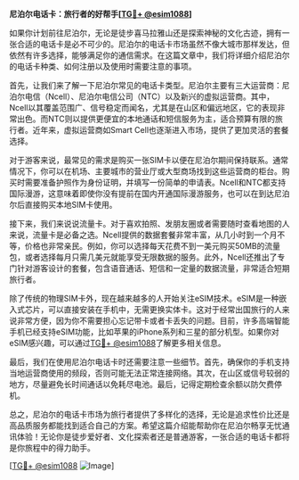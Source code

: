 **尼泊尔电话卡：旅行者的好帮手[[TG💪+ @esim1088](https://t.me/s/esim1088)]**

如果你计划前往尼泊尔，无论是徒步喜马拉雅山还是探索神秘的文化古迹，拥有一张合适的电话卡是必不可少的。尼泊尔的电话卡市场虽然不像大城市那样发达，但依然有许多选择，能够满足你的通信需求。在这篇文章中，我们将详细介绍尼泊尔的电话卡种类、如何注册以及使用时需要注意的事项。

首先，让我们来了解一下尼泊尔常见的电话卡类型。尼泊尔主要有三大运营商：尼泊尔电信（Ncell）、尼泊尔电信公司（NTC）以及新兴的虚拟运营商。其中，Ncell以其覆盖范围广、信号稳定而闻名，尤其是在山区和偏远地区，它的表现非常出色。而NTC则以提供更便宜的本地通话和短信服务为主，适合预算有限的旅行者。近年来，虚拟运营商如Smart Cell也逐渐进入市场，提供了更加灵活的套餐选择。

对于游客来说，最常见的需求是购买一张SIM卡以便在尼泊尔期间保持联系。通常情况下，你可以在机场、主要城市的营业厅或大型商场找到这些运营商的柜台。购买时需要准备护照作为身份证明，并填写一份简单的申请表。Ncell和NTC都支持国际漫游，这意味着即使你没有提前在国内开通国际漫游服务，也可以在到达尼泊尔后直接购买本地SIM卡使用。

接下来，我们来说说流量卡。对于喜欢拍照、发朋友圈或者需要随时查看地图的人来说，流量卡是必备之选。Ncell提供的数据套餐非常丰富，从几小时到一个月不等，价格也非常亲民。例如，你可以选择每天花费不到一美元购买50MB的流量包，或者选择每月只需几美元就能享受无限数据的服务。此外，Ncell还推出了专门针对游客设计的套餐，包含语音通话、短信和一定量的数据流量，非常适合短期旅行者。

除了传统的物理SIM卡外，现在越来越多的人开始关注eSIM技术。eSIM是一种嵌入式芯片，可以直接安装在手机中，无需更换实体卡。这对于经常出国旅行的人来说非常方便，因为你不需要担心忘记带卡或者卡丢失的问题。目前，许多高端智能手机已经支持eSIM功能，比如苹果的iPhone系列和三星的部分机型。如果你对eSIM感兴趣，可以通过[TG💪+ @esim1088](https://t.me/s/esim1088)了解更多相关信息。

最后，我们在使用尼泊尔电话卡时还需要注意一些细节。首先，确保你的手机支持当地运营商使用的频段，否则可能无法正常连接网络。其次，在山区或信号较弱的地方，尽量避免长时间通话以免耗尽电池。最后，记得定期检查余额以防欠费停机。

总之，尼泊尔的电话卡市场为旅行者提供了多样化的选择，无论是追求性价比还是高品质服务都能找到适合自己的方案。希望这篇介绍能帮助你在尼泊尔畅享无忧通讯体验！无论你是徒步爱好者、文化探索者还是普通游客，一张合适的电话卡都将是你旅程中的得力助手。

[[TG💪+ @esim1088](https://t.me/s/esim1088) ![Image](https://i.postimg.cc/4NQfJmqS/Snipaste-2025-05-13-00-14-12.png)]